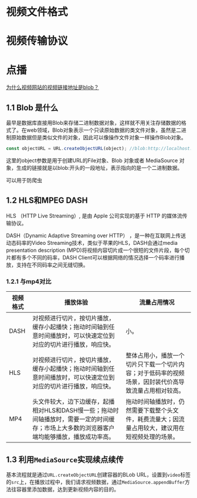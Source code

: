 # 视频文件格式



# 视频传输协议



# 点播

 [为什么视频网站的视频链接地址是blob？](https://juejin.im/post/5d1ea7a8e51d454fd8057bea )

## 1.1 Blob 是什么

 最早是数据库直接用Blob来存储二进制数据对象，这样就不用关注存储数据的格式了。在web领域，Blob对象表示一个只读原始数据的类文件对象，虽然是二进制原始数据但是类似文件的对象，因此可以像操作文件对象一样操作Blob对象。 

``` js
const objectURL = URL.createObjectURL(object); //blob:http://localhost:1234/abcedfgh-1234-1234-1234-abcdefghijkl
```

 这里的object参数是用于创建URL的File对象、Blob 对象或者 MediaSource 对象，生成的链接就是以blob:开头的一段地址，表示指向的是一个二进制数据。 

可以用于防爬虫

## 1.2 HLS和MPEG DASH

 HLS （HTTP Live Streaming）, 是由 Apple 公司实现的基于 HTTP 的媒体流传输协议。 

DASH（Dynamic Adaptive Streaming over HTTP） ，是一种在互联网上传送动态码率的Video Streaming技术，类似于苹果的HLS，DASH会通过media presentation description (MPD)将视频内容切片成一个很短的文件片段，每个切片都有多个不同的码率，DASH Client可以根据网络的情况选择一个码率进行播放，支持在不同码率之间无缝切换。

### 1.2.1 与mp4对比

| 视频格式 | 播放体验                                                     | 流量占用情况                                                 |
| -------- | ------------------------------------------------------------ | ------------------------------------------------------------ |
| DASH     | 对视频进行切片，按切片播放，缓存小起播快；拖动时间轴到任意时间播放时，可以快速定位到对应的切片进行播放，响应快。 | 小。                                                         |
| HLS      | 对视频进行切片，按切片播放，缓存小起播快；拖动时间轴到任意时间播放时，可以快速定位到对应的切片进行播放，响应快。 | 整体占用小，播放一个切片只下载一个切片内容；对于低码率的视频场景，因封装代价高导致流量占用相对较高。 |
| MP4      | 头文件较大，边下边缓存，起播相对HLS和DASH慢一些；拖动时间轴播放时，需要一定的时间缓存；市场上大多数的浏览器客户端均能够播放，播放成功率高。 | 拖动时间轴播放时，仍然需要下载整个头文件，耗费流量大；因流量占用较大，建议用在短视频处理的场景。 |

## 1.3 利用`MediaSource`实现续点续传

基本流程就是通过`URL.createObjectURL`创建容器的BLob URL，设置到`video`标签的`src`上，在播放过程中，我们请求视频数据，通过`MediaSource.appendBuffer`方法往容器里添加数据，达到更新视频内容的目的。 


